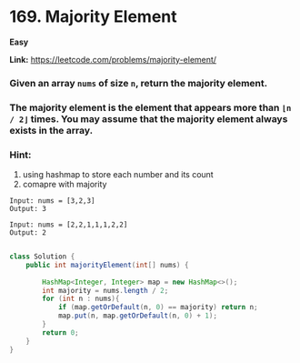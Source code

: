 # 169. Majority Element

**Easy**

**Link:** https://leetcode.com/problems/majority-element/


### Given an array `nums` of size `n`, return the majority element.

### The majority element is the element that appears more than `⌊n / 2⌋` times. You may assume that the majority element always exists in the array.

### Hint:

1. using hashmap to store each number and its count
2. comapre with majority

```
Input: nums = [3,2,3]
Output: 3

Input: nums = [2,2,1,1,1,2,2]
Output: 2


```


```java
class Solution {
    public int majorityElement(int[] nums) {
        
        HashMap<Integer, Integer> map = new HashMap<>();
        int majority = nums.length / 2;
        for (int n : nums){
            if (map.getOrDefault(n, 0) == majority) return n;
            map.put(n, map.getOrDefault(n, 0) + 1);
        }
        return 0;
    }
}


```